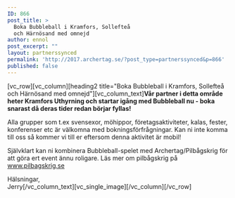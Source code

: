 ```yaml
---
ID: 866
post_title: >
  Boka Bubbleball i Kramfors, Sollefteå
  och Härnösand med omnejd
author: ennol
post_excerpt: ""
layout: partnerssynced
permalink: 'http://2017.archertag.se/?post_type=partnerssynced&p=866'
published: false
---
```

<p>[vc_row][vc_column][heading2 title="Boka Bubbleball i Kramfors, Sollefteå och Härnösand med omnejd"][vc_column_text]<strong>Vår partner i detta område heter Kramfors Uthyrning och startar igång med Bubbleball nu - boka snarast då deras tider redan börjar fyllas!</strong></p>
<p>Alla grupper som t.ex svensexor, möhippor, företagsaktiviteter, kalas, fester, konferenser etc är välkomna med bokningsförfrågningar. Kan ni inte komma till oss så kommer vi till er eftersom denna aktivitet är mobil!</p>
<p>Självklart kan ni kombinera Bubbleball-spelet med Archertag/Pilbågskrig för att göra ert event ännu roligare. Läs mer om pilbågskrig på <a href="http://www.pilbagskrig.se/" target="_blank" rel="noopener">www.pilbagskrig.se</a></p>
<p>Hälsningar,<br />
Jerry[/vc_column_text][vc_single_image][/vc_column][/vc_row]</p>